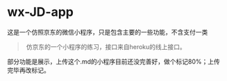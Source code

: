 # wx-JD-app
这是一个仿照京东的微信小程序，只是包含主要的一些功能，不含支付一类

> ​	仿京东的一个小程序的练习，接口来自heroku的线上接口。

部分功能是展示，上传这个.md的小程序目前还没完善好，做个标记80%；上传完毕再改标记。

